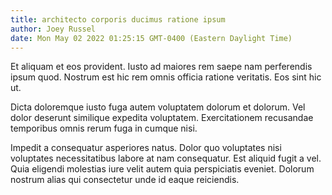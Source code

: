 ```yaml
---
title: architecto corporis ducimus ratione ipsum
author: Joey Russel
date: Mon May 02 2022 01:25:15 GMT-0400 (Eastern Daylight Time)
---
```

Et aliquam et eos provident. Iusto ad maiores rem saepe nam perferendis ipsum quod. Nostrum est hic rem omnis officia ratione veritatis. Eos sint hic ut.

 Dicta doloremque iusto fuga autem voluptatem dolorum et dolorum. Vel dolor deserunt similique expedita voluptatem. Exercitationem recusandae temporibus omnis rerum fuga in cumque nisi.

 Impedit a consequatur asperiores natus. Dolor quo voluptates nisi voluptates necessitatibus labore at nam consequatur. Est aliquid fugit a vel. Quia eligendi molestias iure velit autem quia perspiciatis eveniet. Dolorum nostrum alias qui consectetur unde id eaque reiciendis.
